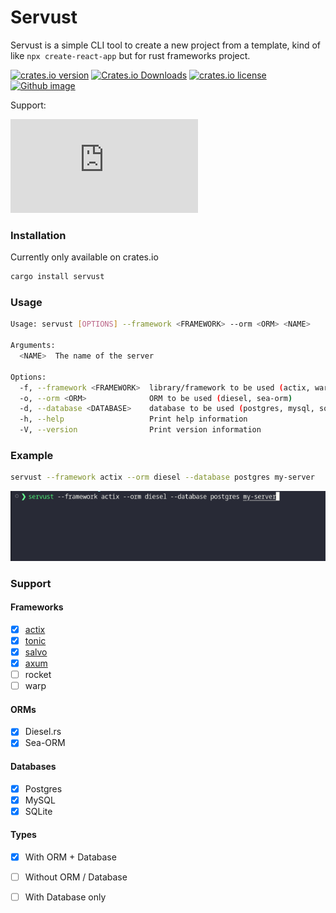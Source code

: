 # Servust

Servust is a simple CLI tool to create a new project from a template, kind of like `npx create-react-app` but for rust frameworks project.

[![crates.io version]][crates.io link] [![Crates.io Downloads]][crates.io link] [![crates.io license]][crates.io link] [![Github image]][Github status]

Support: 

[![Matrix image]][Matrix link]


### Installation

Currently only available on crates.io

```bash
cargo install servust
```

### Usage

```bash
Usage: servust [OPTIONS] --framework <FRAMEWORK> --orm <ORM> <NAME>

Arguments:
  <NAME>  The name of the server

Options:
  -f, --framework <FRAMEWORK>  library/framework to be used (actix, warp, axum, tonic)
  -o, --orm <ORM>              ORM to be used (diesel, sea-orm)
  -d, --database <DATABASE>    database to be used (postgres, mysql, sqlite) default: postgres
  -h, --help                   Print help information
  -V, --version                Print version information
```


### Example
```bash
servust --framework actix --orm diesel --database postgres my-server
```

![CLI Run](https://github.com/giripriyadarshan/servust/blob/main/assets/img/servust_cli.gif?raw=true)



### Support

#### Frameworks
- [x] [actix](https://actix.rs)
- [x] [tonic](https://github.com/hyperium/tonic)
- [x] [salvo](https://salvo.rs)
- [x] [axum](https://github.com/tokio-rs/axum)
- [ ] rocket
- [ ] warp

#### ORMs
- [x] Diesel.rs
- [x] Sea-ORM

#### Databases
- [x] Postgres
- [x] MySQL
- [x] SQLite

#### Types
- [x] With ORM + Database
- [ ] Without ORM / Database
- [ ] With Database only






[crates.io link]: https://crates.io/crates/servust
[crates.io version]: https://img.shields.io/crates/v/servust
[Crates.io Downloads]: https://img.shields.io/crates/d/servust
[crates.io license]: https://img.shields.io/crates/l/servust
[Github image]: https://github.com/giripriyadarshan/servust/workflows/ci/badge.svg
[Github status]: https://github.com/giripriyadarshan/servust/actions
[Matrix image]: https://img.shields.io/matrix/giripriyadarshan-servust:matrix.org
[Matrix link]: https://matrix.to/#/#giripriyadarshan-servust:matrix.org